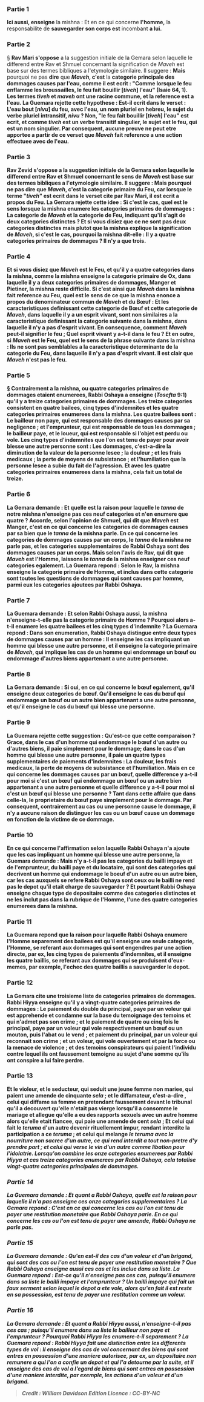 
### Partie 1
<b>Ici aussi, enseigne</b> la mishna : Et en ce qui concerne <b>l'homme,</b> la responsabilite de <b>sauvegarder son corps est</b> incombant <b>a lui.</b>

### Partie 2
§ <b>Rav Mari s'oppose</b> a la suggestion initiale de la Gemara selon laquelle le differend entre Rav et Shmuel concernant la signification de <i>Maveh</i> est base sur des termes bibliques a l'etymologie similaire. Il suggere : <b>Mais</b> pourquoi ne pas <b>dire</b> que <b><i>Maveh</i>, c'est</b> la <b>categorie principale des dommages causes par <b>l'eau, comme il est ecrit : "Comme lorsque le feu enflamme les broussailles, le feu fait bouillir [<i>tiveh</i>] l'eau"</b> (Isaie 64, 1). Les termes <i>tiveh</i> et <i>maveh</i> ont une racine commune, et la reference est a l'eau. La Guemara rejette cette hypothese : <b>Est-il ecrit</b> dans le verset : <b>L'eau bout [<i>nivu</i>]</b> du feu, avec l'eau, un nom pluriel en hebreu, le sujet du verbe pluriel intransitif, <i>nivu</i> ? Non, <b>"le feu fait bouillir [<i>tiveh</i>] l'eau" est ecrit,</b> et comme <i>tiveh</i> est un verbe transitif singulier, le sujet est le feu, qui est un nom singulier. Par consequent, aucune preuve ne peut etre apportee a partir de ce verset que <i>Maveh</i> fait reference a une action effectuee avec de l'eau.

### Partie 3
<b>Rav Zevid s'oppose a</b> la suggestion initiale de la Gemara selon laquelle le differend entre Rav et Shmuel concernant le sens de <i>Maveh</i> est base sur des termes bibliques a l'etymologie similaire. Il suggere : <b>Mais</b> pourquoi ne pas <b>dire</b> que <b><i>Maveh</i>, c'est la</b> categorie primaire du <b>Feu, car lorsque</b> le terme <b>"<i>tiveh</i>" est ecrit</b> dans le verset cite par Rav Mari, <b>il est ecrit a propos du Feu.</b> La Gemara rejette cette idee : <b>Si c'est le cas, quel</b> est le sens lorsque la mishna enumere les categories primaires de dommages : <b>La</b> categorie de <b><i>Maveh</i> et la</b> categorie de <b>Feu,</b> indiquant qu'il s'agit de deux categories distinctes ? <b>Et si vous disiez</b> que ce ne sont pas deux categories distinctes mais plutot que la mishna <b>explique</b> la signification de <i>Maveh</i>, <b>si c'est le cas,</b> pourquoi la mishna dit-elle : Il y a <b>quatre</b> categories primaires de dommages ? <b>Il n'y a</b> que <b>trois.</b>

### Partie 4
<b>Et si vous disiez</b> que <i>Maveh</i> est le Feu, et qu'il y a quatre categories dans la mishna, comme la mishna <b>enseigne</b> la categorie primaire de <b>Ox, dans laquelle il y a deux</b> categories primaires de dommages, Manger et Pietiner, la mishna reste difficile. <b>Si</b> c'est <b>ainsi</b> que <i>Maveh</i> dans la mishna fait reference au Feu, quel est le sens de ce que la mishna enonce a propos du denominateur commun de <i>Maveh</i> et du Bœuf : <b>Et</b> les caracteristiques definissant <b>cette</b> categorie de Bœuf <b>et cette</b> categorie de <i>Maveh</i>, <b>dans laquelle il y a un esprit vivant,</b> sont <b>non</b> similaires a la caracteristique definissant la categorie suivante dans la mishna, dans laquelle il n'y a pas d'esprit vivant. En consequence, comment <i>Maveh</i> peut-il signifier le feu ; <b>Quel esprit vivant y a-t-il dans le feu ? Et en outre,</b> si <i>Maveh</i> est le Feu, quel est le sens de la phrase suivante dans la mishna : Ils <b>ne sont pas semblables</b> a la caracteristique determinante de <b>la</b> categorie du <b>Feu,</b> dans laquelle il n'y a pas d'esprit vivant. Il est clair que <i>Maveh</i> n'est pas le feu.

### Partie 5
§ Contrairement a la mishna, ou quatre categories primaires de dommages etaient enumerees, <b>Rabbi Oshaya a enseigne</b> (<i>Tosefta</i> 9:1) qu'il y a <b>treize categories primaires de dommages.</b> Les treize categories consistent en quatre bailees, cinq types d'indemnites et les quatre categories primaires enumerees dans la mishna. Les quatre bailees sont : Le <b>bailleur non paye,</b> qui est responsable des dommages causes par sa negligence ; <b>et l'emprunteur,</b> qui est responsable de tous les dommages ; le <b>bailleur paye, et le loueur,</b> qui est responsable si l'objet est perdu ou vole. Les cinq types d'indemnites que l'on est tenu de payer pour avoir blesse une autre personne sont : <b>Les dommages,</b> c'est-a-dire la diminution de la valeur de la personne lesee ; <b>la douleur ; et les frais medicaux ; la perte de moyens de subsistance ; et l'humiliation</b> que la personne lesee a subie du fait de l'agression. <b>Et</b> avec <b>les quatre</b> categories primaires enumerees dans <b>la mishna, cela</b> fait un total de <b>treize.</b>

### Partie 6
La Gemara demande : <b>Et quelle est la raison pour laquelle le <i>tanna</i> de notre</b> mishna <b>n'enseigne pas ces</b> neuf categories et n'en enumere que quatre ? <b>Accorde, selon</b> l'opinion de <b>Shmuel,</b> qui dit que <i>Maveh</i> est Manger, c'est <b>en ce qui concerne</b> les categories de <b>dommages</b> causes par sa <b>bien</b> que le <i>tanna</i> de la mishna <b>parle. En ce qui concerne</b> les categories de <b>dommages</b> causes par <b>un corps,</b> le <i>tanna</i> de la mishna <b>ne parle pas,</b> et les categories supplementaires de Rabbi Oshaya sont des dommages causes par un corps. <b>Mais selon</b> l'avis de <b>Rav,</b> qui dit que <i>Maveh</i> est l'Homme, <b>laissons</b> le <i>tanna</i> de la mishna <b>enseigner</b> ces neuf categories egalement. La Guemara repond : Selon le Rav, la mishna <b>enseigne</b> la categorie primaire de <b>Homme, et</b> inclus dans cette categorie sont <b>toutes les questions</b> de dommages qui sont causes par <b>homme,</b> parmi eux les categories ajoutees par Rabbi Oshaya.

### Partie 7
La Guemara demande : <b>Et selon Rabbi Oshaya aussi, la mishna n'enseigne-t-elle pas</b> la categorie primaire de <b>Homme ?</b> Pourquoi alors a-t-il enumere les quatre bailees et les cinq types d'indemnite ? La Guemara repond : Dans son enumeration, Rabbi Oshaya distingue entre <b>deux types de</b> dommages causes par <b>un homme :</b> Il <b>enseigne</b> les cas impliquant <b>un homme qui blesse</b> une autre <b>personne, et</b> il <b>enseigne</b> la categorie primaire de <i>Maveh</i>, qui implique les cas de <b>un homme qui endommage un bœuf</b> ou endommage d'autres biens appartenant a une autre personne.

### Partie 8
La Gemara demande : <b>Si oui,</b> en ce qui concerne <b>le bœuf egalement, qu'il enseigne deux categories de bœuf. Qu'il enseigne</b> le cas du <b>bœuf qui endommage un bœuf</b> ou un autre bien appartenant a une autre personne, <b>et qu'il enseigne</b> le cas du <b>bœuf qui blesse une personne.</b>

### Partie 9
La Guemara rejette cette suggestion : <b>Qu'est-ce que cette</b> comparaison ? <b>Grace,</b> dans le cas d'un <b>homme qui endommage</b> le <b>bœuf</b> d'un autre ou d'autres biens, <b>il paie</b> simplement pour le <b>dommage;</b> dans le cas d'un <b>homme qui blesse</b> une autre <b>personne, il paie</b> un <b>quatre types</b> supplementaires de paiements d'indemnites : La douleur, les frais medicaux, la perte de moyens de subsistance et l'humiliation. <b>Mais</b> en ce qui concerne les dommages causes par <b>un bœuf, quelle</b> difference y a-t-il <b>pour moi</b> si c'est <b>un bœuf qui endommage un bœuf</b> ou un autre bien appartenant a une autre personne et <b>quelle</b> difference y a-t-il <b>pour moi</b> si c'est <b>un bœuf qui blesse une personne ? </b> Tant dans <b>cette</b> affaire <b>que dans celle-la</b>, le proprietaire du bœuf <b>paye</b> simplement pour le <b>dommage.</b> Par consequent, contrairement au cas ou une personne cause le dommage, il n'y a aucune raison de distinguer les cas ou un bœuf cause un dommage en fonction de la victime de ce dommage.

### Partie 10
En ce qui concerne l'affirmation selon laquelle Rabbi Oshaya n'a ajoute que les cas impliquant un homme qui blesse une autre personne, la Guemara demande : <b>Mais n'y a-t-il pas</b> les categories du <b>bailli impaye et de l'emprunteur,</b> du <b>bailli paye et du locataire, qui sont</b> des categories qui decrivent <b>un homme qui endommage</b> le <b>boeuf</b> d'un autre ou un autre bien, car les cas auxquels se refere Rabbi Oshaya sont ceux ou le bailli ne rend pas le depot qu'il etait charge de sauvegarder ? <b>Et</b> pourtant Rabbi Oshaya <b>enseigne</b> chaque type de depositaire comme des categories distinctes et ne les inclut pas dans la rubrique de l'Homme, l'une des quatre categories enumerees dans la mishna.

### Partie 11
La Guemara repond que la raison pour laquelle Rabbi Oshaya enumere l'Homme separement des bailees est qu'il <b>enseigne</b> une seule categorie, l'Homme, se referant aux <b>dommages qui</b> sont engendres <b>par</b> une <b>action directe,</b> par ex, les cinq types de paiements d'indemnites, <b>et</b> il <b>enseigne</b> les quatre baillis, se referant aux <b>dommages qui se produisent d'eux-memes,</b> par exemple, l'echec des quatre baillis a sauvegarder le depot.

### Partie 12
La Gemara cite une troisieme liste de categories primaires de dommages. <b>Rabbi Hiyya enseigne</b> qu'il y a <b>vingt-quatre categories primaires de dommages : Le paiement du double</b> du principal, paye par un voleur qui est apprehende et condamne sur la base du temoignage des temoins et qui n'admet pas son crime ; <b>et le paiement de quatre ou cinq</b> fois le principal, paye par un voleur qui vole respectivement un bœuf ou un mouton, puis l'abat ou le vend ; <b>et</b> paiement du principal, par <b>un voleur</b> qui reconnait son crime ; <b>et un voleur, qui</b> vole ouvertement et par la force ou la menace de violence ; <b>et des temoins conspirateurs</b> qui paient l'individu contre lequel ils ont faussement temoigne au sujet d'une somme qu'ils ont conspire a lui faire perdre.

### Partie 13
<b>Et le violeur, et le seducteur,</b> qui seduit une jeune femme non mariee, qui paient une amende de cinquante <i>sela</i> ; <b>et le diffamateur,</b> c'est-a-dire , celui qui diffame sa femme en pretendant faussement devant le tribunal qu'il a decouvert qu'elle n'etait pas vierge lorsqu'il a consomme le mariage et allegue qu'elle a eu des rapports sexuels avec un autre homme alors qu'elle etait fiancee, qui paie une amende de cent <i>sela</i> ; <b>Et celui qui fait</b> le <i>teruma</i> d'un autre <b>devenir rituellement impur,</b> rendant interdite la participation a ce <i>teruma</i> ; <b>et celui qui melange</b> <i>le <i>teruma</i> avec la nourriture non sacree d'un autre, ce qui rend interdit a tout non-pretre d'y prendre part ; <b>et celui qui verse</b> le vin d'un autre <b>comme libation</b> pour l'idolatrie. Lorsqu'on combine les onze categories enumerees par <b>Rabbi Hiyya et ces treize</b> categories enumerees par Rabbi Oshaya, <b>cela</b> totalise <b>vingt-quatre</b> categories principales de dommages.

### Partie 14
La Guemara demande : <b>Et</b> quant a <b>Rabbi Oshaya, quelle est la raison</b> pour laquelle <b>il n'a pas enseigne ces</b> onze categories supplementaires ? La Gemara repond : C'est <b>en ce qui concerne</b> les cas ou l'on est tenu de payer <b>une restitution monetaire</b> que Rabbi Oshaya <b>parle. En ce qui concerne</b> les cas ou l'on est tenu de payer <b>une amende,</b> Rabbi Oshaya <b>ne parle pas.</b>

### Partie 15
La Guemara demande : Qu'en est-il des cas d'un <b>voleur et d'un brigand, qui</b> sont des cas ou l'on est tenu de payer <b>une restitution monetaire ? Que</b> Rabbi Oshaya <b>enseigne aussi</b> ces cas et les inclue dans sa liste. La Guemara repond : <b>Est-ce qu'il n'enseigne pas</b> ces cas, puisqu'il enumere dans sa liste le <b>bailli impaye et l'emprunteur ?</b> Un bailli impaye qui fait un faux serment selon lequel le depot a ete vole, alors qu'en fait il est reste en sa possession, est tenu de payer une restitution comme un voleur.

### Partie 16
La Gemara demande : <b>Et</b> quant a <b>Rabbi Hiyya aussi, n'enseigne-t-il pas</b> ces cas ; puisqu'il enumere dans sa liste le <b>bailleur non paye et l'emprunteur ?</b> Pourquoi Rabbi Hiyya les enumere-t-il separement ? La Guemara repond : Rabbi Hiyya fait une distinction entre les differents types de vol : Il <b>enseigne</b> des cas de vol concernant des <b>biens qui sont entres</b> en <b>possession d'une maniere autorisee</b>, par ex, un depositaire non remunere a qui l'on a confie un depot et qui l'a detourne par la suite, <b>et</b> il <b>enseigne</b> des cas de vol a l'egard de <b>biens qui sont entres</b> en <b>possession d'une maniere interdite</b>, par exemple, les actions d'un voleur et d'un brigand.

>Credit : William Davidson Edition
>Licence : CC-BY-NC